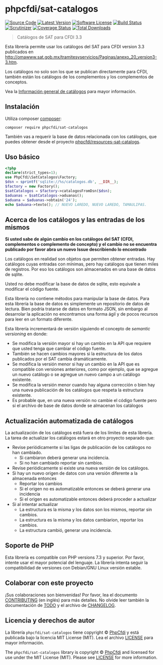 # phpcfdi/sat-catalogos

[![Source Code][badge-source]][source]
[![Latest Version][badge-release]][release]
[![Software License][badge-license]][license]
[![Build Status][badge-build]][build]
[![Scrutinizer][badge-quality]][quality]
[![Coverage Status][badge-coverage]][coverage]
[![Total Downloads][badge-downloads]][downloads]

> Catálogos de SAT para CFDI 3.3

Esta librería permite usar los catálogos del SAT para CFDI version 3.3 publicados en
<http://omawww.sat.gob.mx/tramitesyservicios/Paginas/anexo_20_version3-3.htm>.

Los catálogos no solo son los que se publican directamente para CFDI, también están los catálogos de los complementos
y los complementos de conceptos.

Vea la [Información general de catálogos](docs/Catalogos.md) para mayor información.

## Instalación

Utiliza composer [composer](https://getcomposer.org/):

```shell
composer require phpcfdi/sat-catalogos
```

También vas a requerir la base de datos relacionada con los catálogos, que puedes obtener
desde el proyecto [phpcfdi/resources-sat-catalogs](https://github.com/phpcfdi/resources-sat-catalogs).

## Uso básico

```php
<?php
declare(strict_types=1);
use PhpCfdi\SatCatalogos\Factory;
$dsn = sprintf('sqlite://%s/catalogos.db', __DIR__);
$factory = new Factory();
$satCatalogos = $factory->catalogosFromDsn($dsn);
$aduanas = $satCatalogos->aduanas();
$aduana = $aduanas->obtain('24');
echo $aduana->texto(); // NUEVO LAREDO, NUEVO LAREDO, TAMAULIPAS.
```

## Acerca de los catálogos y las entradas de los mismos

**Si usted sabe de algún cambio en los catálogos del SAT (CFDI, complementos o complemento de concepto) y
el cambio no se encuentra publicado por favor abra un nuevo Issue describiendo lo encontrado**

Los catálogos en realidad son objetos que permiten obtener entradas.
Hay catálogos cuyas entradas con mínimas, pero hay catálogos que tienen miles de registros.
Por eso los catálogos son almacenados en una base de datos de sqlite.

Usted no debe modificar la base de datos de sqlite, esto equivale a modificar el código fuente.

Esta librería no contiene métodos para manipular la base de datos. Para esta librería la base de datos es simplemente
un repositorio de datos de lectura. Bien podría tratarse de datos en formato JSON, sin embargo al desarrolar la
aplicación no encontramos una forma ágil y de pocos recursos para leer en un formato diferente.

Esta librería incrementará de versión siguiendo el concepto de *semantic versioning* en donde:

- Se modifica la versión mayor si hay un cambio en la API que requiere que usted tenga que cambiar el código fuente.
- También se hacen cambios mayores si la estructura de los datos publicados por el SAT cambia dramáticamente.
- Se modifica la versión menor si hay un cambio en la API que es compatible con versiones anteriores, como por ejemplo,
  que se agregue un nuevo catálogo o se agregue un nuevo campo a un catálogo existente.
- Se modifica la versión menor cuando hay alguna corrección o bien hay una nueva publicación de los catálogos que
  respeta la estructura existente.
- Es probable que, en una nueva versión no cambie el código fuente pero sí el archivo de base de datos donde
  se almacenan los catálogos

## Actualización automatizada de catálogos

La actualización de los catálogos está fuera de los límites de esta librería.
La tarea de actualizar los catálogos estará en otro proyecto separado que:
- Revise periódicamente si las ligas de publicación de los catálogos no han cambiado.
    - Si cambiaron deberá generar una incidencia.
    - Si no han cambiado reportar sin cambios.
- Revise periódicamente si existe una nueva versión de los catálogos.
- Si hay un nuevo origen de datos con una versión diferente a la almacenada entonces
    - Reportar los cambios
    - Si el origen no es automatizable entonces se deberá generar una incidencia
    - Si el origen es automatizable entonces deberá proceder a actualizar
- Si al intentar actualizar
    - La estructura es la misma y los datos son los mismos, reportar sin cambios.
    - La estructura es la misma y los datos cambiarion, reportar los cambios.
    - La estructura cambió, generar una incidencia.
 
## Soporte de PHP

Esta librería es compatible con PHP versions 7.3 y superior.
Por favor, intente usar el mayor potencial del lenguaje.
La librería intenta seguir la compatibilidad de versiones con Debian/GNU Linux versión estable.

## Colaborar con este proyecto

¡Sus colaboraciones son bienvenidas!
Por favor, lea el documento [CONTRIBUTING][] (en inglés) para más detalles.
No olvide leer también la documentación de [TODO][] y el archivo de [CHANGELOG][].

## Licencia y derechos de autor

La librería `phpcfdi/sat-catalogos` tiene copyright © [PhpCfdi](https://www.phpcfdi.com)
y está publicada bajo la licencia MIT License (MIT). Lea el archivo [LICENSE][] para mayor información.

The `phpcfdi/sat-catalogos` library is copyright © [PhpCfdi](https://www.phpcfdi.com)
and licensed for use under the MIT License (MIT). Please see [LICENSE][] for more information.

[contributing]: https://github.com/phpcfdi/sat-catalogos/blob/master/CONTRIBUTING.md
[changelog]: https://github.com/phpcfdi/sat-catalogos/blob/master/docs/CHANGELOG.md
[todo]: https://github.com/phpcfdi/sat-catalogos/blob/master/docs/TODO.md

[wiki]: https://github.com/phpcfdi/sat-catalogos/wiki
[source]: https://github.com/phpcfdi/sat-catalogos
[release]: https://github.com/phpcfdi/sat-catalogos/releases
[license]: https://github.com/phpcfdi/sat-catalogos/blob/master/LICENSE
[build]: https://travis-ci.com/phpcfdi/sat-catalogos?branch=master
[quality]: https://scrutinizer-ci.com/g/phpcfdi/sat-catalogos/
[coverage]: https://scrutinizer-ci.com/g/phpcfdi/sat-catalogos/code-structure/master/code-coverage
[downloads]: https://packagist.org/packages/phpcfdi/sat-catalogos

[badge-source]: https://img.shields.io/badge/source-phpcfdi/sat--catalogos-blue?style=flat-square
[badge-release]: https://img.shields.io/github/release/phpcfdi/sat-catalogos?style=flat-square
[badge-license]: https://img.shields.io/github/license/phpcfdi/sat-catalogos?style=flat-square
[badge-build]: https://img.shields.io/travis/com/phpcfdi/sat-catalogos/master?style=flat-square
[badge-quality]: https://img.shields.io/scrutinizer/g/phpcfdi/sat-catalogos/master?style=flat-square
[badge-coverage]: https://img.shields.io/scrutinizer/coverage/g/phpCfdi/sat-catalogos/master?style=flat-square
[badge-downloads]: https://img.shields.io/packagist/dt/PhpCfdi/sat-catalogos?style=flat-square
